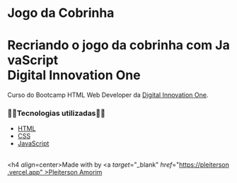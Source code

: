 

<h1>Jogo da Cobrinha </h1>

<h1>Recriando o jogo da cobrinha com JavaScript<br>Digital Innovation One</h1>

Curso do Bootcamp HTML Web Developer da [Digital Innovation One](https://digitalinnovation.one/).


<h3>👩‍💻Tecnologias utilizadas👩‍💻</h3>

- [HTML](https://www.w3schools.com/html/)
- [CSS](https://developer.mozilla.org/pt-BR/docs/Web/CSS)
- [JavaScript](https://developer.mozilla.org/en-US/docs/Web/JavaScript)<br>

<!--Bottom session-->

<br><h4 *align*=center>Made with by <a *target*="_blank" *href*="https://pleiterson.vercel.app" >Pleiterson Amorim</a></h4>
